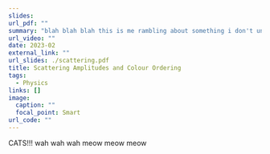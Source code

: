 ```yaml
---
slides: 
url_pdf: ""
summary: "blah blah blah this is me rambling about something i don't understand thank you kindly for your attention"
url_video: ""
date: 2023-02
external_link: ""
url_slides: ./scattering.pdf
title: Scattering Amplitudes and Colour Ordering
tags:
  - Physics
links: []
image:
  caption: ""
  focal_point: Smart
url_code: ""
---
```

CATS!!! wah wah wah meow meow meow
